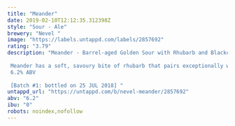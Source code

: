 ```yaml
---
title: "Meander"
date: 2019-02-10T12:12:35.312398Z
style: "Sour - Ale"
brewery: "Nevel "
image: "https://labels.untappd.com/labels/2857692"
rating: "3.79"
description: "Meander - Barrel-aged Golden Sour with Rhubarb and Blackcurrant Leaf.  Meander has a soft, savoury bite of rhubarb that pairs exceptionally well with the red fruity notes of blackcurrant leaf. An exciting, winelike, almost 'pfefferlich' beer that offers notes of green pepper, paprika and elderflower. Drinking Meander is like taking a summer evening stroll in a vegetable garden and being greeted by the many different scents of fruits, vegetables and flowers that grow there. Walking around, all these scents flow into one another like a river that glides through the countryside. Meander is a wonderful treat for the senses and one of the most spectacular drinking experiences we've offered so far!  6.2% ABV  [Batch #1: bottled on 25 JUL 2018] "
untappd_url: "https://untappd.com/b/nevel-meander/2857692"
abv: "6.2"
ibu: "0"
robots: noindex,nofollow
---
```

